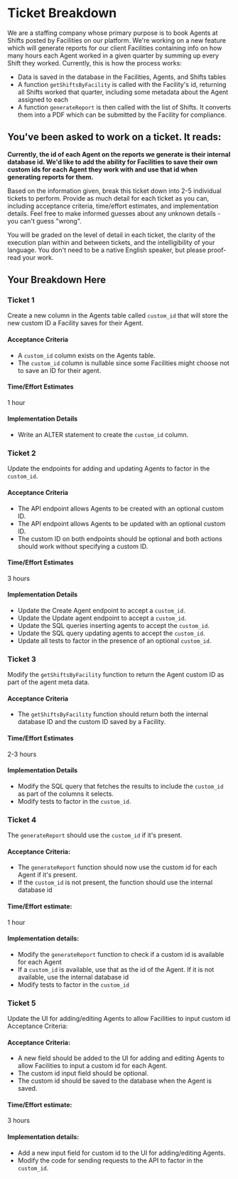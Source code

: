 # Ticket Breakdown
We are a staffing company whose primary purpose is to book Agents at Shifts posted by Facilities on our platform. We're working on a new feature which will generate reports for our client Facilities containing info on how many hours each Agent worked in a given quarter by summing up every Shift they worked. Currently, this is how the process works:

- Data is saved in the database in the Facilities, Agents, and Shifts tables
- A function `getShiftsByFacility` is called with the Facility's id, returning all Shifts worked that quarter, including some metadata about the Agent assigned to each
- A function `generateReport` is then called with the list of Shifts. It converts them into a PDF which can be submitted by the Facility for compliance.

## You've been asked to work on a ticket. It reads:

**Currently, the id of each Agent on the reports we generate is their internal database id. We'd like to add the ability for Facilities to save their own custom ids for each Agent they work with and use that id when generating reports for them.**


Based on the information given, break this ticket down into 2-5 individual tickets to perform. Provide as much detail for each ticket as you can, including acceptance criteria, time/effort estimates, and implementation details. Feel free to make informed guesses about any unknown details - you can't guess "wrong".


You will be graded on the level of detail in each ticket, the clarity of the execution plan within and between tickets, and the intelligibility of your language. You don't need to be a native English speaker, but please proof-read your work.

## Your Breakdown Here

### Ticket 1
Create a new column in the Agents table called `custom_id` that will store the new custom ID a Facility saves for their Agent.

#### Acceptance Criteria
- A `custom_id` column exists on the Agents table.
- The `custom_id` column is nullable since some Facilities might choose not to save an ID for their agent.

#### Time/Effort Estimates
1 hour

#### Implementation Details
- Write an ALTER statement to create the `custom_id` column.

### Ticket 2
Update the endpoints for adding and updating Agents to factor in the `custom_id`.

#### Acceptance Criteria
- The API endpoint allows Agents to be created with an optional custom ID.
- The API endpoint allows Agents to be updated with an optional custom ID.
- The custom ID on both endpoints should be optional and both actions should work without specifying a custom ID.

#### Time/Effort Estimates
3 hours

#### Implementation Details
- Update the Create Agent endpoint to accept a `custom_id`.
- Update the Update agent endpoint to accept a `custom_id`.
- Update the SQL queries inserting agents to accept the `custom_id`.
- Update the SQL query updating agents to accept the `custom_id`.
- Update all tests to factor in the presence of an optional `custom_id`.


### Ticket 3
Modify the `getShiftsByFacility` function to return the Agent custom ID as part of the agent meta data.

#### Acceptance Criteria
- The `getShiftsByFacility` function should return both the internal database ID and the custom ID saved by a Facility.

#### Time/Effort Estimates
2-3 hours

#### Implementation Details
- Modify the SQL query that fetches the results to include the `custom_id` as part of the columns it selects.
- Modify tests to factor in the `custom_id`.


### Ticket 4
The `generateReport` should use the `custom_id` if it's present.

#### Acceptance Criteria:
- The `generateReport` function should now use the custom id for each Agent if it's present.
- If the `custom_id` is not present, the function should use the internal database id

#### Time/Effort estimate: 
1 hour 

#### Implementation details:
- Modify the `generateReport` function to check if a custom id is available for each Agent
- If a `custom_id` is available, use that as the id of the Agent. If it is not available, use the internal database id
- Modify tests to factor in the `custom_id`

### Ticket 5
Update the UI for adding/editing Agents to allow Facilities to input custom id Acceptance Criteria:

#### Acceptance Criteria:
- A new field should be added to the UI for adding and editing Agents to allow Facilities to input a custom id for each Agent.
- The custom id input field should be optional.
-  The custom id should be saved to the database when the Agent is saved.

#### Time/Effort estimate: 
3 hours 


#### Implementation details:
- Add a new input field for custom id to the UI for adding/editing Agents.
- Modify the code for sending requests to the API to factor in the `custom_id`.

